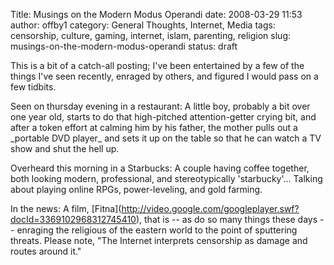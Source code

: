 Title: Musings on the Modern Modus Operandi
date: 2008-03-29 11:53
author: offby1
category: General Thoughts, Internet, Media
tags: censorship, culture, gaming, internet, islam, parenting, religion
slug: musings-on-the-modern-modus-operandi
status: draft

This is a bit of a catch-all posting; I\'ve been entertained by a few of the things I\'ve seen recently, enraged by others, and figured I would pass on a few tidbits.

Seen on thursday evening in a restaurant: A little boy, probably a bit over one year old, starts to do that high-pitched attention-getter crying bit, and after a token effort at calming him by his father, the mother pulls out a \_portable DVD player\_ and sets it up on the table so that he can watch a TV show and shut the hell up.

Overheard this morning in a Starbucks: A couple having coffee together, both looking modern, professional, and stereotypically \'starbucky\'\... Talking about playing online RPGs, power-leveling, and gold farming.

In the news: A film, \[Fitna\](<http://video.google.com/googleplayer.swf?docId=3369102968312745410>), that is \-- as do so many things these days \-- enraging the religious of the eastern world to the point of sputtering threats. Please note, \"The Internet interprets censorship as damage and routes around it.\"

